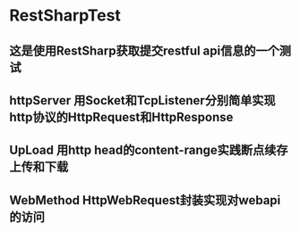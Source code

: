 # RestSharpTest
## 这是使用RestSharp获取提交restful api信息的一个测试
## httpServer 用Socket和TcpListener分别简单实现http协议的HttpRequest和HttpResponse
## UpLoad 用http head的content-range实践断点续存上传和下载
## WebMethod HttpWebRequest封装实现对webapi的访问

